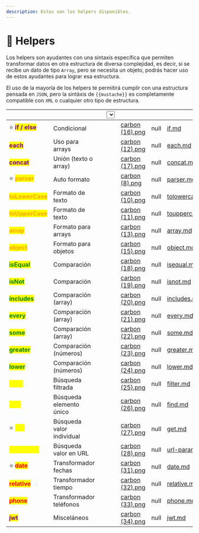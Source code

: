 ```yaml
---
description: Estos son los helpers disponibles.
---
```


# 🤟 Helpers

Los helpers son ayudantes con una sintaxis específica que permiten transformar datos en otra estructura de diversa complejidad, es decir, si se recibe un dato de tipo `Array`, pero se necesita un objeto, podrás hacer uso de estos ayudantes para lograr esa estructura.

El uso de la mayoría de los helpers te permitirá cumplir con una estructura pensada en `JSON`, pero la sintáxis de `{{mustache}}` es completamente compatible con `XML` o cualquier otro tipo de estructura.

<table data-view="cards"><thead><tr><th></th><th></th><th></th><th><select></select></th><th data-hidden data-card-cover data-type="files"></th><th data-hidden data-type="rating" data-max="5"></th><th data-hidden data-card-target data-type="content-ref"></th></tr></thead><tbody><tr><td>⭐ <mark style="color:purple;"><strong>if / else</strong></mark></td><td>Condicional</td><td></td><td></td><td><a href="../../.gitbook/assets/carbon (16).png">carbon (16).png</a></td><td>null</td><td><a href="if.md">if.md</a></td></tr><tr><td><mark style="color:purple;"><strong>each</strong></mark></td><td>Uso para arrays</td><td></td><td></td><td><a href="../../.gitbook/assets/carbon (12).png">carbon (12).png</a></td><td>null</td><td><a href="each.md">each.md</a></td></tr><tr><td><mark style="color:purple;"><strong>concat</strong></mark></td><td>Unión (texto o array)</td><td></td><td></td><td><a href="../../.gitbook/assets/carbon (17).png">carbon (17).png</a></td><td>null</td><td><a href="concat.md">concat.md</a></td></tr><tr><td>⭐ <mark style="color:orange;"><strong>parser</strong></mark></td><td>Auto formato</td><td></td><td></td><td><a href="../../.gitbook/assets/carbon (8).png">carbon (8).png</a></td><td>null</td><td><a href="parser.md">parser.md</a></td></tr><tr><td><mark style="color:orange;"><strong>toLowerCase</strong></mark></td><td>Formato de texto</td><td></td><td></td><td><a href="../../.gitbook/assets/carbon (10).png">carbon (10).png</a></td><td>null</td><td><a href="tolowercase.md">tolowercase.md</a></td></tr><tr><td><mark style="color:orange;"><strong>toUpperCase</strong></mark></td><td>Formato de texto</td><td></td><td></td><td><a href="../../.gitbook/assets/carbon (11).png">carbon (11).png</a></td><td>null</td><td><a href="touppercase.md">touppercase.md</a></td></tr><tr><td><mark style="color:orange;"><strong>array</strong></mark></td><td>Formato para arrays</td><td></td><td></td><td><a href="../../.gitbook/assets/carbon (13).png">carbon (13).png</a></td><td>null</td><td><a href="array.md">array.md</a></td></tr><tr><td><mark style="color:orange;"><strong>object</strong></mark></td><td>Formato para objetos</td><td></td><td></td><td><a href="../../.gitbook/assets/carbon (15).png">carbon (15).png</a></td><td>null</td><td><a href="object.md">object.md</a></td></tr><tr><td><mark style="color:green;"><strong>isEqual</strong></mark></td><td>Comparación</td><td></td><td></td><td><a href="../../.gitbook/assets/carbon (18).png">carbon (18).png</a></td><td>null</td><td><a href="isequal.md">isequal.md</a></td></tr><tr><td><mark style="color:green;"><strong>isNot</strong></mark></td><td>Comparación</td><td></td><td></td><td><a href="../../.gitbook/assets/carbon (19).png">carbon (19).png</a></td><td>null</td><td><a href="isnot.md">isnot.md</a></td></tr><tr><td><mark style="color:green;"><strong>includes</strong></mark></td><td>Comparación (array)</td><td></td><td></td><td><a href="../../.gitbook/assets/carbon (20).png">carbon (20).png</a></td><td>null</td><td><a href="includes.md">includes.md</a></td></tr><tr><td><mark style="color:green;"><strong>every</strong></mark></td><td>Comparación (array)</td><td></td><td></td><td><a href="../../.gitbook/assets/carbon (21).png">carbon (21).png</a></td><td>null</td><td><a href="every.md">every.md</a></td></tr><tr><td><mark style="color:green;"><strong>some</strong></mark></td><td>Comparación (array)</td><td></td><td></td><td><a href="../../.gitbook/assets/carbon (22).png">carbon (22).png</a></td><td>null</td><td><a href="some.md">some.md</a></td></tr><tr><td><mark style="color:green;"><strong>greater</strong></mark></td><td>Comparación (números)</td><td></td><td></td><td><a href="../../.gitbook/assets/carbon (23).png">carbon (23).png</a></td><td>null</td><td><a href="greater.md">greater.md</a></td></tr><tr><td><mark style="color:green;"><strong>lower</strong></mark></td><td>Comparación (números)</td><td></td><td></td><td><a href="../../.gitbook/assets/carbon (24).png">carbon (24).png</a></td><td>null</td><td><a href="lower.md">lower.md</a></td></tr><tr><td><mark style="color:yellow;"><strong>filter</strong></mark></td><td>Búsqueda filtrada</td><td></td><td></td><td><a href="../../.gitbook/assets/carbon (25).png">carbon (25).png</a></td><td>null</td><td><a href="filter.md">filter.md</a></td></tr><tr><td><mark style="color:yellow;"><strong>find</strong></mark></td><td>Búsqueda elemento único</td><td></td><td></td><td><a href="../../.gitbook/assets/carbon (26).png">carbon (26).png</a></td><td>null</td><td><a href="find.md">find.md</a></td></tr><tr><td>⭐ <mark style="color:yellow;"><strong>get</strong></mark></td><td>Búsqueda valor individual</td><td></td><td></td><td><a href="../../.gitbook/assets/carbon (27).png">carbon (27).png</a></td><td>null</td><td><a href="get.md">get.md</a></td></tr><tr><td><mark style="color:yellow;"><strong>url-param</strong></mark></td><td>Búsqueda valor en URL</td><td></td><td></td><td><a href="../../.gitbook/assets/carbon (28).png">carbon (28).png</a></td><td>null</td><td><a href="url-param.md">url-param.md</a></td></tr><tr><td>⭐ <mark style="color:red;"><strong>date</strong></mark></td><td>Transformador fechas</td><td></td><td></td><td><a href="../../.gitbook/assets/carbon (31).png">carbon (31).png</a></td><td>null</td><td><a href="date.md">date.md</a></td></tr><tr><td><mark style="color:red;"><strong>relative</strong></mark></td><td>Transformador tiempo</td><td></td><td></td><td><a href="../../.gitbook/assets/carbon (32).png">carbon (32).png</a></td><td>null</td><td><a href="relative.md">relative.md</a></td></tr><tr><td><mark style="color:red;"><strong>phone</strong></mark></td><td>Transformador teléfonos</td><td></td><td></td><td><a href="../../.gitbook/assets/carbon (33).png">carbon (33).png</a></td><td>null</td><td><a href="phone.md">phone.md</a></td></tr><tr><td><mark style="color:purple;"><strong>jwt</strong></mark></td><td>Misceláneos</td><td></td><td></td><td><a href="../../.gitbook/assets/carbon (34).png">carbon (34).png</a></td><td>null</td><td><a href="jwt.md">jwt.md</a></td></tr></tbody></table>


